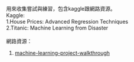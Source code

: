 用來收集嘗試與練習，包含kaggle跟網路資源。<br>
Kaggle:<br>
1.House Prices: Advanced Regression Techniques<br>
2.Titanic: Machine Learning from Disaster<br>
<br>
網路資源：<br>
1. [machine-learning-project-walkthrough](https://github.com/WillKoehrsen/machine-learning-project-walkthrough/)<br>

